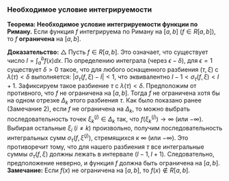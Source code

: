 ### Необходимое условие интегрируемости

**Теорема: Необходимое условие интегрируемости функции по Риману.**
Если функция $f$ интегрируема по Риману на $[a, b]$ ($f \in R[a, b]$), то $f$ **ограничена** на $[a, b]$.

**Доказательство:**
$\triangle$ Пусть $f \in R[a, b]$. Это означает, что существует число $I = \int_a^b f(x) dx$.
По определению интеграла (через $\epsilon-\delta$), для $\epsilon = 1$ существует $\delta > 0$ такое, что для любого оснащенного разбиения $(\tau, \xi)$ с $\lambda(\tau) < \delta$ выполняется:
$|\sigma_\tau(f, \xi) - I| < 1$, что эквивалентно $I-1 < \sigma_\tau(f, \xi) < I+1$.
Зафиксируем такое разбиение $\tau$ с $\lambda(\tau) < \delta$.
Предположим от противного, что $f$ не ограничена на $[a, b]$. Тогда $f$ не ограничена хотя бы на одном отрезке $\Delta_k$ этого разбиения $\tau$.
Как было показано ранее (Замечание 2), если $f$ не ограничена на $\Delta_k$, то можно выбрать последовательность точек $\xi^{(j)}_k \in \Delta_k$ так, что $f(\xi^{(j)}_k) \to \infty$ (или $-\infty$). Выбирая остальные $\xi_i$ ($i\neq k$) произвольно, получим последовательность интегральных сумм $\sigma_\tau(f, \xi^{(j)})$, стремящихся к $\infty$ (или $-\infty$).
Это противоречит тому, что для нашего разбиения $\tau$ все интегральные суммы $\sigma_\tau(f, \xi)$ должны лежать в интервале $(I-1, I+1)$.
Следовательно, предположение неверно, и функция $f$ должна быть ограничена на $[a, b]$.
**Замечание:** Если $f(x)$ не ограничена на $[a, b]$, то $f(x) \notin R[a, b]$.